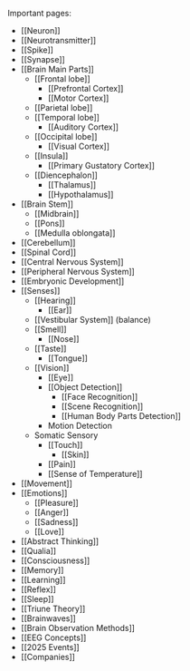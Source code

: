 Important pages:
- [[Neuron]]
- [[Neurotransmitter]]
- [[Spike]]
- [[Synapse]]
- [[Brain Main Parts]]
	- [[Frontal lobe]]
		- [[Prefrontal Cortex]]
		- [[Motor Cortex]]
	- [[Parietal lobe]]
	- [[Temporal lobe]]
		- [[Auditory Cortex]]
	- [[Occipital lobe]]
		- [[Visual Cortex]]
	- [[Insula]]
	    - [[Primary Gustatory Cortex]]
	- [[Diencephalon]]
		- [[Thalamus]]
		- [[Hypothalamus]]
- [[Brain Stem]]
	- [[Midbrain]]
	- [[Pons]]
	- [[Medulla oblongata]]
- [[Cerebellum]]
- [[Spinal Cord]]
- [[Central Nervous System]]
- [[Peripheral Nervous System]]
- [[Embryonic Development]]
- [[Senses]]
	- [[Hearing]]
		- [[Ear]]
	- [[Vestibular System]] (balance)
	- [[Smell]]
		- [[Nose]]
	- [[Taste]]
		- [[Tongue]]
	- [[Vision]]
		- [[Eye]]
		- [[Object Detection]]
			- [[Face Recognition]]
			- [[Scene Recognition]]
			- [[Human Body Parts Detection]]
		- Motion Detection
	- Somatic Sensory
		- [[Touch]]
			- [[Skin]]
		- [[Pain]]
		- [[Sense of Temperature]]
- [[Movement]]
- [[Emotions]]
	- [[Pleasure]]
	- [[Anger]]
	- [[Sadness]]
	- [[Love]]
- [[Abstract Thinking]]
- [[Qualia]]
- [[Consciousness]]
- [[Memory]]
- [[Learning]]
- [[Reflex]]
- [[Sleep]]
- [[Triune Theory]]
- [[Brainwaves]]
- [[Brain Observation Methods]]
- [[EEG Concepts]]
- [[2025 Events]]
- [[Companies]]
